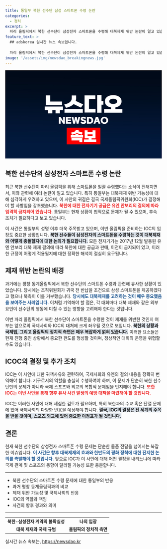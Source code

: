 ```yaml
---
title: 통일부 북한 선수단 삼성 스마트폰 수령 논란
categories:
  - 정치
excerpt: >
  파리 올림픽에서 북한 선수단이 삼성전자 스마트폰을 수령해 대북제재 위반 논란이 일고 있습니다. 통일부는 IOC의 최종 판단이 필요하다고 강조하며, 과거 평창 동계올림픽 사례를 언급했습니다. 클릭해 더 알아보세요!
feature_text: >
  ## adskorea 실시간 뉴스 속보입니다.

  파리 올림픽에서 북한 선수단이 삼성전자 스마트폰을 수령해 대북제재 위반 논란이 일고 있습니다. 통일부는 IOC의 최종 판단이 필요하다고 강조하며, 과거 평창 동계올림픽 사례를 언급했습니다. 클릭해 더 알아보세요!
image: '/assets/img/newsdao_breakingnews.jpg'
---
```


<p><img src="/assets/img/newsdao_breakingnews.jpg" alt="adskorea 속보" /></p>

<h2 data-ke-size="size26">북한 선수단의 삼성전자 스마트폰 수령 논란</h2>

<p data-ke-size="size16">최근 북한 선수단이 파리 올림픽을 위해 스마트폰을 일괄 수령했다는 소식이 전해지면서, 이와 관련해 여러 논란이 일고 있습니다. 특히 통일부는 대북제재 위반 가능성에 대해 심각하게 우려하고 있으며, 이 사안의 귀결은 결국 국제올림픽위원회(IOC)가 결정해야 할 사항임을 강조했습니다. <b><span style="color: #ee2323;">북한에 대한 전자기기 공급은 유엔 안보리의 결의에 따라 엄격히 금지되어 있습니다.</span></b> 통일부는 현재 상황이 법적으로 문제가 될 수 있으며, 후속 조치가 필요하다고 보고 있습니다.</p>

<p data-ke-size="size16">이 사건은 통일부의 성명 이후 더욱 주목받고 있으며, 이번 올림픽을 준비하는 IOC의 입장도 중요한 상황입니다. <b><span style="background-color: #21538527;">북한 선수들이 삼성전자의 스마트폰을 수령하는 것이 대북제재와 어떻게 충돌할지에 대한 논의가 필요합니다.</span></b> 모든 전자기기는 2017년 12월 발동된 유엔 안보리 대북 제재 결의에 따라 북한에 대한 공급과 판매, 이전이 금지되어 있고, 이러한 규정이 어떻게 적용될지에 대한 정확한 해석이 절실히 요구됩니다.</p>

<h2 data-ke-size="size26">제재 위반 논란의 배경</h2>

<p data-ke-size="size16">과거에는 평창 동계올림픽에서 북한 선수단의 스마트폰 수령과 관련해 유사한 상황이 있었습니다. 당시에는 조직위원회가 귀국 전 반납을 조건으로 삼성 스마트폰을 제공하겠다고 했으나 북측이 이를 거부했습니다. <b><span style="color: #1a5490;">당시에도 대북제재를 고려하는 것이 매우 중요했음을 보여주는 사례입니다.</span></b> 이처럼 기억해야 할 점은, 각 대회마다 대북 제재와 같은 외부 요인이 선수단의 행동에 미칠 수 있는 영향을 고려해야 한다는 것입니다.</p>

<p data-ke-size="size16">이번 파리 올림픽에서 북한 선수단이 스마트폰을 수령한 것이 제재를 위반한 것인지 여부는 앞으로의 국제사회와 IOC의 대처에 크게 좌우될 것으로 보입니다. <b><span style="background-color: #21538527;">북한의 상황과 국제법, 그리고 올림픽의 정치적 측면은 매우 복잡하게 얽혀 있습니다.</span></b> 이러한 요소들은 현재 진행 중인 상황에서 중요한 판도를 형성할 것이며, 정상적인 대회의 운영을 위협할 수도 있습니다.</p>

<h2 data-ke-size="size26">ICOC의 결정 및 추가 조치</h2>

<p data-ke-size="size16">IOC는 이 사안에 대한 귀책사유와 관련하여, 국제사회와 유엔의 결의 내용을 정확히 번역해야 합니다. 기구로서의 역할을 충실히 수행하여야 하며, 이 문제가 단순히 북한 선수단만의 문제가 아니라 국제 스포츠와 외교의 복합적 문제임을 인지해야 합니다. <b><span style="color: #ee2323;">또한 IOC는 이번 사안을 통해 향후 유사 사건 발생의 예방 대책을 마련해야 할 것입니다.</span></b></p>

<p data-ke-size="size16">IOC는 이러한 사안에 대해 세심한 검토가 필요하며, 특히 북한과의 수교 혹은 단절 문제에 있어 국제사회의 다양한 반응을 예상해야 합니다. <b><span style="background-color: #21538527;">결국, IOC의 결정은 전 세계의 주목을 받을 것이며, 스포츠 외교에 있어 중요한 이정표가 될 것입니다.</span></b></p>

<h2 data-ke-size="size26">결론</h2>

<p data-ke-size="size16">현재 북한 선수단의 삼성전자 스마트폰 수령 문제는 단순한 물품 전달을 넘어서는 복잡한 이슈입니다. <b><span style="color: #1a5490;">이 사건은 향후 대북제재의 효과와 한반도의 평화 정착에 대한 진지한 논의를 촉발해야 할 것입니다.</span></b> 앞으로 IOC가 이 사안에 대해 어떤 결정을 내리느냐에 따라 국제 관계 및 스포츠의 동향이 달라질 가능성 또한 충분합니다.</p>

<hr>

<ul>
<li>북한 선수단의 스마트폰 수령 문제에 대한 통일부의 반응</li>
<li>과거 평창 동계올림픽과의 비교</li>
<li>제재 위반 가능성 및 국제사회의 반응</li>
<li>IOC의 역할과 책임</li>
<li>사건의 향후 경과와 의미</li>
</ul>

<hr>

<table style="width: 100%; border-collapse: collapse;">
<tr>
<td style="text-align: center; height: 17px;"><b>북한-삼성전자 계약의 불확실성</b></td>
<td style="text-align: center; height: 17px;"><b>나의 입장</b></td>
</tr>
<tr>
<td style="text-align: center; height: 17px;"><b>대북 제재와 국제 규범</b></td>
<td style="text-align: center; height: 17px;"><b>올림픽의 정치적 측면</b></td>
</tr>
</table>
실시간 뉴스 속보는, <a href="https://newsdao.kr" rel="dofollow">https://newsdao.kr</a>


